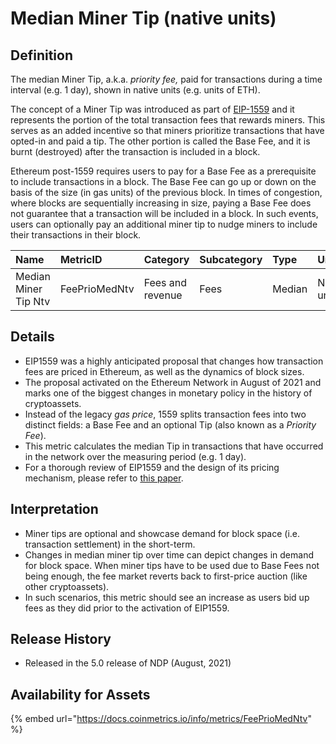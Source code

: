 # Median Miner Tip \(native units\)

## Definition

The median Miner Tip, a.k.a. _priority fee,_ paid for transactions during a time interval \(e.g. 1 day\), shown in native units \(e.g. units of ETH\).

The concept of a Miner Tip was introduced as part of [EIP-1559](https://notes.ethereum.org/@vbuterin/eip-1559-faq) and it represents the portion of the total transaction fees that rewards miners. This serves as an added incentive so that miners prioritize transactions that have opted-in and paid a tip. The other portion is called the Base Fee, and it is burnt \(destroyed\) after the transaction is included in a block.

Ethereum post-1559 requires users to pay for a Base Fee as a prerequisite to include transactions in a block. The Base Fee can go up or down on the basis of the size \(in gas units\) of the previous block. In times of congestion, where blocks are sequentially increasing in size, paying a Base Fee does not guarantee that a transaction will be included in a block. In such events, users can optionally pay an additional miner tip to nudge miners to include their transactions in their block.

| Name | MetricID | Category | Subcategory | Type | Unit | Interval |
| :--- | :--- | :--- | :--- | :--- | :--- | :--- |
| Median Miner Tip Ntv | FeePrioMedNtv | Fees and revenue | Fees | Median | Native units | 1 day |

## Details

* EIP1559 was a highly anticipated proposal that changes how transaction fees are priced in Ethereum, as well as the dynamics of block sizes.
* The proposal activated on the Ethereum Network in August of 2021 and marks one of the biggest changes in monetary policy in the history of cryptoassets.
* Instead of the legacy _gas price_, 1559 splits transaction fees into two distinct fields: a Base Fee and an optional Tip \(also known as a _Priority Fee_\).
* This metric calculates the median Tip in transactions that have occurred in the network over the measuring period \(e.g. 1 day\).
* For a thorough review of EIP1559 and the design of its pricing mechanism, please refer to [this paper](https://arxiv.org/pdf/2012.00854.pdf).

## Interpretation

* Miner tips are optional and showcase demand for block space \(i.e. transaction settlement\) in the short-term.
* Changes in median miner tip over time can depict changes in demand for block space. When miner tips have to be used due to Base Fees not being enough, the fee market reverts back to first-price auction \(like other cryptoassets\).
* In such scenarios, this metric should see an increase as users bid up fees as they did prior to the activation of EIP1559.

## Release History

* Released in the 5.0 release of NDP \(August, 2021\)

## Availability for Assets

{% embed url="https://docs.coinmetrics.io/info/metrics/FeePrioMedNtv" %}



